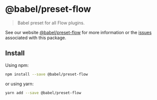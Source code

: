 # @babel/preset-flow

> Babel preset for all Flow plugins.

See our website [@babel/preset-flow](https://babeljs.io/docs/en/next/babel-preset-flow.html) for more information or the [issues](https://github.com/babel/babel/issues?utf8=%E2%9C%93&q=is%3Aissue+label%3A%22area%3A%20flow%22+is%3Aopen) associated with this package.

## Install

Using npm:

```sh
npm install --save @babel/preset-flow
```

or using yarn:

```sh
yarn add --save @babel/preset-flow
```
